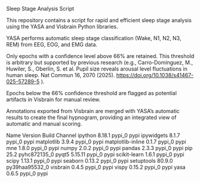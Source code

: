 Sleep Stage Analysis Script

This repository contains a script for rapid and efficient sleep stage analysis using the YASA and Visbrain Python libraries.

YASA performs automatic sleep stage classification (Wake, N1, N2, N3, REM) from EEG, EOG, and EMG data.

Only epochs with a confidence level above 66% are retained. This threshold is arbitrary but supported by previous research (e.g.,
Carro-Domínguez, M., Huwiler, S., Oberlin, S. et al. Pupil size reveals arousal level fluctuations in human sleep. Nat Commun 16, 2070 (2025). https://doi.org/10.1038/s41467-025-57289-5
).

Epochs below the 66% confidence threshold are flagged as potential artifacts in Visbrain for manual review.

Annotations exported from Visbrain are merged with YASA’s automatic results to create the final hypnogram, providing an integrated view of automatic and manual scoring.

  Name                    Version                   Build  Channel
ipython                   8.18.1                   pypi_0    pypi
ipywidgets                8.1.7                    pypi_0    pypi
matplotlib                3.9.4                    pypi_0    pypi
matplotlib-inline         0.1.7                    pypi_0    pypi
mne                       1.8.0                    pypi_0    pypi
numpy                     2.0.2                    pypi_0    pypi
pandas                    2.3.3                    pypi_0    pypi
pip                       25.2               pyhc872135_0
pyqt5                     5.15.11                  pypi_0    pypi
scikit-learn              1.6.1                    pypi_0    pypi
scipy                     1.13.1                   pypi_0    pypi
seaborn                   0.13.2                   pypi_0    pypi
setuptools                80.9.0           py39haa95532_0
visbrain                  0.4.5                    pypi_0    pypi
vispy                     0.15.2                   pypi_0    pypi
yasa                      0.6.5                    pypi_0    pypi
